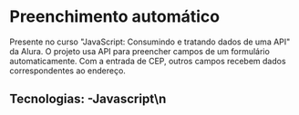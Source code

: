 # Preenchimento automático

Presente no curso "JavaScript: Consumindo e tratando dados de uma API" da Alura. O projeto usa API para preencher campos de um formulário automaticamente. Com a entrada de CEP, outros campos recebem dados correspondentes ao endereço.

Tecnologias: 
-Javascript\n
-

